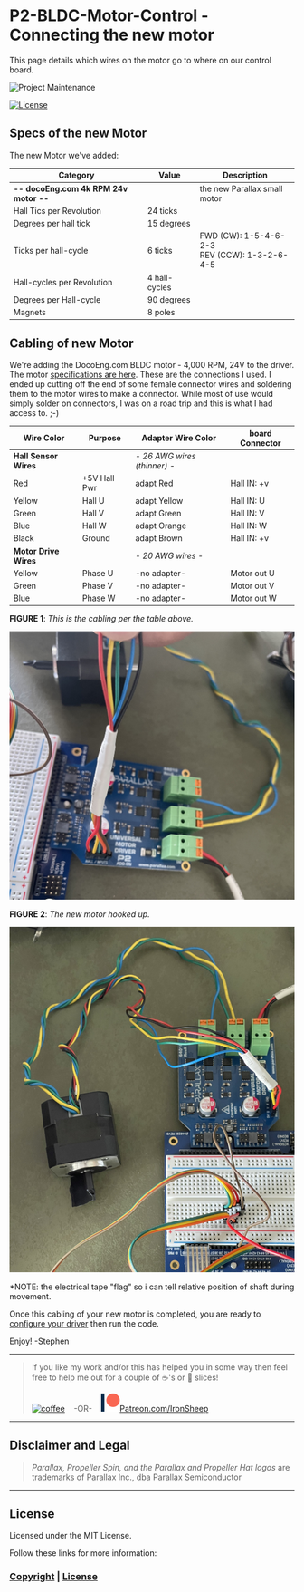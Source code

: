 # P2-BLDC-Motor-Control - Connecting the new motor

This page details which wires on the motor go to where on our control board.

![Project Maintenance][maintenance-shield]

[![License][license-shield]](LICENSE)

## Specs of the new Motor

The new Motor we've added:

| Category | Value | Description |
| --- | --- | --- |
| **-- docoEng.com 4k RPM 24v motor --** || the new Parallax small motor
| Hall Tics per Revolution | 24 ticks | 
| Degrees per hall tick | 15 degrees
| Ticks per hall-cycle | 6 ticks | FWD (CW): 1-5-4-6-2-3</br>REV (CCW): 1-3-2-6-4-5
| Hall-cycles per Revolution | 4 hall-cycles |
| Degrees per Hall-cycle | 90 degrees |
| Magnets	| 8 poles |

## Cabling of new Motor

We're adding the DocoEng.com BLDC motor - 4,000 RPM, 24V to the driver. The motor [specifications are here](./DOCs/DOCOMotor.pdf). These are the connections I used. I ended up cutting off the end of some female connector wires and soldering them to the motor wires to make a connector. While most of use would simply solder on connectors, I was on a road trip and this is what I had access to. ;-) 

| Wire Color | Purpose | Adapter Wire Color | board Connector |
| --- | --- | --- | --- |
| **Hall Sensor Wires** | | *- 26 AWG wires (thinner) -*
| Red | +5V Hall Pwr | adapt Red | Hall IN: +v
| Yellow | Hall U | adapt Yellow | Hall IN: U
| Green | Hall V | adapt Green  | Hall IN: V
| Blue | Hall W | adapt Orange  | Hall IN: W
| Black | Ground | adapt Brown  | Hall IN: +v
| **Motor Drive Wires** | | *- 20 AWG wires -*
| Yellow | Phase U | -no adapter- | Motor out U
| Green | Phase V | -no adapter- | Motor out V
| Blue | Phase W | -no adapter- | Motor out W

**FIGURE 1**: *This is the cabling per the table above.*

![coffee](images/new-motor-connect.jpg)

**FIGURE 2**: *The new motor hooked up.*

![coffee](images/motor-hooked-up.jpg)

*NOTE: the electrical tape "flag" so i can tell relative position of shaft during movement.

Once this cabling of your new motor is completed, you are ready to [configure your driver](MOTOR_CHOICE.md) then run the code.

Enjoy!
-Stephen

---

> If you like my work and/or this has helped you in some way then feel free to help me out for a couple of :coffee:'s or :pizza: slices!
>
> [![coffee](https://www.buymeacoffee.com/assets/img/custom_images/black_img.png)](https://www.buymeacoffee.com/ironsheep) &nbsp;&nbsp; -OR- &nbsp;&nbsp; [![Patreon](./images/patreon.png)](https://www.patreon.com/IronSheep?fan_landing=true)[Patreon.com/IronSheep](https://www.patreon.com/IronSheep?fan_landing=true)

---

## Disclaimer and Legal

> *Parallax, Propeller Spin, and the Parallax and Propeller Hat logos* are trademarks of Parallax Inc., dba Parallax Semiconductor

---

## License

Licensed under the MIT License.

Follow these links for more information:

### [Copyright](copyright) | [License](LICENSE)

[maintenance-shield]: https://img.shields.io/badge/maintainer-stephen%40ironsheep%2ebiz-blue.svg?style=for-the-badge

[marketplace-version]: https://vsmarketplacebadge.apphb.com/version-short/ironsheepproductionsllc.spin2.svg

[marketplace-installs]: https://vsmarketplacebadge.apphb.com/installs-short/ironsheepproductionsllc.spin2.svg

[marketplace-rating]: https://vsmarketplacebadge.apphb.com/rating-short/ironsheepproductionsllc.spin2.svg

[license-shield]: https://img.shields.io/badge/License-MIT-yellow.svg


